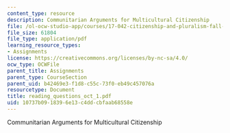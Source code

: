 ```yaml
---
content_type: resource
description: Communitarian Arguments for Multicultural Citizenship
file: /ol-ocw-studio-app/courses/17-042-citizenship-and-pluralism-fall-2003/10737b0918396e13c4ddcbfaab68558e_reading_questions_oct_1.pdf
file_size: 61804
file_type: application/pdf
learning_resource_types:
- Assignments
license: https://creativecommons.org/licenses/by-nc-sa/4.0/
ocw_type: OCWFile
parent_title: Assignments
parent_type: CourseSection
parent_uid: b42469e3-f1d8-c55c-73f0-eb49c457076a
resourcetype: Document
title: reading_questions_oct_1.pdf
uid: 10737b09-1839-6e13-c4dd-cbfaab68558e
---
```

Communitarian Arguments for Multicultural Citizenship